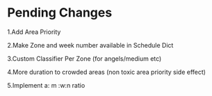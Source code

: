 # **Pending Changes**

1.Add Area Priority

2.Make Zone and week number available in Schedule Dict 

3.Custom Classifier Per Zone (for angels/medium etc)

4.More duration to crowded areas (non toxic area priority side effect)

5.Implement a: m :w:n ratio 
